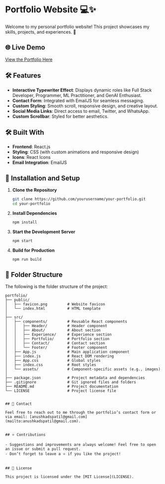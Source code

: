 # Portfolio Website 💻✨

Welcome to my personal portfolio website! This project showcases my skills, projects, and experiences. 🚀

## 🌐 Live Demo
[View the Portfolio Here](https://anushka-patil.vercel.app/)  


## 🛠️ Features

- **Interactive Typewriter Effect**: Displays dynamic roles like Full Stack Developer, Programmer, ML Practitioner, and GenAI Enthusiast.
- **Contact Form**: Integrated with EmailJS for seamless messaging.
- **Custom Styling**: Smooth scroll, responsive design, and creative layout.
- **Social Media Links**: Direct access to email, Twitter, and WhatsApp.
- **Custom Scrollbar**: Styled for better aesthetics.


## 🛠️ Built With

- **Frontend**: React.js
- **Styling**: CSS (with custom animations and responsive design)
- **Icons**: React Icons
- **Email Integration**: EmailJS


## 🚀 Installation and Setup

1. **Clone the Repository**  
   ```bash
   git clone https://github.com/yourusername/your-portfolio.git
   cd your-portfolio
   ```

2. **Install Dependencies**  
    ```bash
    npm install
    ```

3. **Start the Development Server**
    ```bash
    npm start
    ```

4. **Build for Production**
    ```bash
    npm run build
    ```

## 📂 Folder Structure

The following is the folder structure of the project:

```plaintext
portfolio/
├── public/
│   ├── favicon.png         # Website favicon
│   └── index.html          # HTML template
│
├── src/
│   ├── components/         # Reusable React components
│   │   ├── Header/         # Header component
│   │   ├── About/          # About section
│   │   ├── Experience/     # Experience section
│   │   ├── Portfolio/      # Portfolio section
│   │   ├── Contact/        # Contact section
│   │   └── Footer/         # Footer component
│   ├── App.js              # Main application component
│   ├── index.js            # React DOM rendering
│   ├── App.css             # Global styles
│   ├── index.css           # Root styles
│   └── assets/             # Component-specific assets (e.g., images)
│
├── package.json            # Project metadata and dependencies
├── .gitignore              # Git ignored files and folders
├── README.md               # Project documentation
└── LICENSE                 # Project license file


## 📧 Contact

Feel free to reach out to me through the portfolio’s contact form or via email: [anushkadspatil@gmail.com](mailto:anushkadspatil@gmail.com).


## ⭐ Contributions

- Suggestions and improvements are always welcome! Feel free to open an issue or submit a pull request.  
- Don’t forget to leave a ⭐ if you like the project!


## 📄 License

This project is licensed under the [MIT License](LICENSE).

